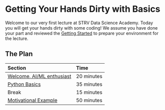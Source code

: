# Getting Your Hands Dirty with Basics

Welcome to our very first lecture at STRV Data Science Academy. Today you will get your hands dirty with some coding! We
assume you have done your part and reviewed the [Getting Started](../00_start/intro.md) to prepare your environment for
the lecture.

## The Plan

| Section                                            | Time       |
|:---------------------------------------------------|:-----------|
| [Welcome, AI/ML enthusiast](../intro.md)           | 20 minutes |
| [Python Basics](python_basics.ipynb)               | 35 minutes |
| Break                                              | 15 minutes |
| [Motivational Example](motivational_example.ipynb) | 50 minutes |
